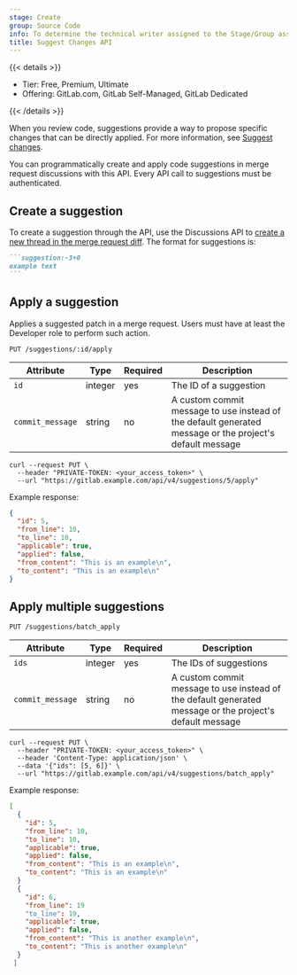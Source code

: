```yaml
---
stage: Create
group: Source Code
info: To determine the technical writer assigned to the Stage/Group associated with this page, see https://handbook.gitlab.com/handbook/product/ux/technical-writing/#assignments
title: Suggest Changes API
---
```


{{< details >}}

- Tier: Free, Premium, Ultimate
- Offering: GitLab.com, GitLab Self-Managed, GitLab Dedicated

{{< /details >}}

When you review code, suggestions provide a way to propose specific changes
that can be directly applied. For more information,
see [Suggest changes](../user/project/merge_requests/reviews/suggestions.md).

You can programmatically create and apply code suggestions in merge request discussions with
this API. Every API call to suggestions must be authenticated.

## Create a suggestion

To create a suggestion through the API, use the Discussions API to
[create a new thread in the merge request diff](discussions.md#create-new-merge-request-thread).
The format for suggestions is:

````markdown
```suggestion:-3+0
example text
```
````

## Apply a suggestion

Applies a suggested patch in a merge request. Users must have
at least the Developer role to perform such action.

```plaintext
PUT /suggestions/:id/apply
```

| Attribute | Type | Required | Description |
| --------- | ---- | -------- | ----------- |
| `id` | integer | yes | The ID of a suggestion |
| `commit_message` | string | no | A custom commit message to use instead of the default generated message or the project's default message |

```shell
curl --request PUT \
  --header "PRIVATE-TOKEN: <your_access_token>" \
  --url "https://gitlab.example.com/api/v4/suggestions/5/apply"
```

Example response:

```json
{
  "id": 5,
  "from_line": 10,
  "to_line": 10,
  "applicable": true,
  "applied": false,
  "from_content": "This is an example\n",
  "to_content": "This is an example\n"
}
```

## Apply multiple suggestions

```plaintext
PUT /suggestions/batch_apply
```

| Attribute | Type | Required | Description |
| --------- | ---- | -------- | ----------- |
| `ids` | integer | yes | The IDs of suggestions |
| `commit_message` | string | no | A custom commit message to use instead of the default generated message or the project's default message |

```shell
curl --request PUT \
  --header "PRIVATE-TOKEN: <your_access_token>" \
  --header 'Content-Type: application/json' \
  --data '{"ids": [5, 6]}' \
  --url "https://gitlab.example.com/api/v4/suggestions/batch_apply"
```

Example response:

```json
[
  {
    "id": 5,
    "from_line": 10,
    "to_line": 10,
    "applicable": true,
    "applied": false,
    "from_content": "This is an example\n",
    "to_content": "This is an example\n"
  }
  {
    "id": 6,
    "from_line": 19
    "to_line": 19,
    "applicable": true,
    "applied": false,
    "from_content": "This is another example\n",
    "to_content": "This is another example\n"
  }
 ]
```
